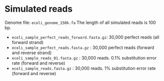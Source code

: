 # Simulated reads
Genome file: `ecoli_genome_150k.fa`
The length of all simulated reads is 100 bp.

* `ecoli_sample_perfect_reads_forward.fasta.gz`: 30,000 perfect reads (all forward strand)
* `ecoli_sample_perfect_reads.fasta.gz` : 30,000 perfect reads (forward and reverse strand)
* `ecoli_sample_reads_01.fasta.gz` : 30,000 reads. 0.1% substitution error rate (forward and reverse)
* `ecoli_sample_reads.fasta.gz` : 30,000 reads. 1% substitution error rate (forward and reverse)
